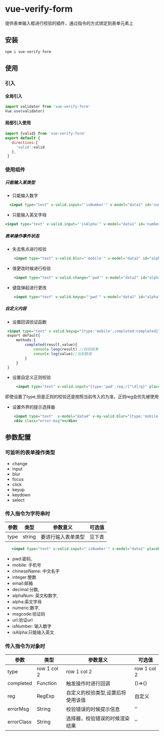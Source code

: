 # vue-verify-form
提供表单输入框进行校验的插件，通过指令的方式绑定到表单元素上

## 安装
``` jsx static
npm i vue-verify-form
```
## 使用

### 引入

#### 全局引入
```jsx static
import validator from 'vue-verify-form'
Vue.use(validator) 

```
#### 局部引入使用

```jsx static
import {valid} from 'vue-verify-form'
export default { 
   directives:{
     'valid':valid
   },
 }
```
### 使用组件
##### 只能输入某类型
* 只能输入数字
```jsx static
  <input type="text" v-valid.input="'isNumber'" v-model="data1" id='number' placeholder="请输入数字">  
```
* 只能输入英文字母
```jsx static
<input type="text" v-valid.input="'isAlpha'" v-model="data1" id='number' placeholder="请输入数字">
```
##### 表单操作事件状态
* 失去焦点进行校验

```jsx static
    <input type="text" v-valid.blur="'mobile'" v-model="data2" id="alpha" placeholder="请输入手机号">
```

* 值更改时候进行校验

```jsx static
    <input type="text" v-valid.change="'pwd'" v-model="data2" id="alpha" placeholder="请输入手机号">
```
* 键盘弹起进行更改

```jsx static
    <input type="text" v-valid.keyup="'pwd'" v-model="data2" id="alpha" placeholder="请输入手机号">
```
##### 自定义内容
* 设置回调验证函数

```jsx static
 <input type="text" v-valid.keyup="{type:'mobile',completed:completed}" v-model="data2" id="alpha" placeholder="请输入手机号">
 export default{
     methods:{
         completed(result,value){
             console.loog(result) //校验结果
             console.log(value)//当前数值
         }
     }
 }
```
* 设置自定义正则校验

```jsx 
     <input type="text" v-valid.input="{type:'pwd',reg:/[^\d]/g}" placeholder="自定义正则内容输入"> 
```
即使设置了type,但是正则的校验还是按照当前传入的为准，正则reg会优先被使用

* 设置外界的提示选择器

```jsx static
    <input type="text"  v-model="data4" v-my-valid.blur="{type:'mobile',errorClass:'.error-msg',errorMsg:'手机号输入错误'}" placeholder="请输入手机号">
    <div class="error-msg"></div>
```


## 参数配置
### 可监听的表单操作类型
 
- change 
- input  
- blur  
- focus 
- click  
- keyup  
- keydown 
- select 

### 传入指令为字符串时
参数| 类型 | 参数意义 | 可选值
---|---| ---| ---| 
type | string | 要进行输入表单类型 |见下表

``` jsx static
   <input type="text" v-valid.input="'isNumber'" v-model="data1" placeholder="请输入数字">
``` 
-   pwd:密码, 
-   mobile: 手机号
-   chineseName: 中文名字
-   integer:整数
-   email:邮箱
-   decimal:分数, 
-   alphaNum: 英文和数字, 
-   alpha:英文字母 
-   numeric:数字,  
-   msgcode:验证码 
-   url:验证url
-   isNumber: 输入数字
-   isAlpha:只能输入英文

### 传入指令为对象时
参数| 类型 | 参数意义 | 可选值
---|---| ---| ---| 
type | row 1 col 2 | row 1 col 2 | row 1 col 2
completed |Function| 触发操作时进行回调 | ()=>{} | 
reg | RegExp | 自定义的校验类型,设置后将使用该值 | 自定义
errorMsg | String | 校验错误的时候提示信息 | ''
errorClass | String | 选择器，校验错误的时候渲染结果 | ''

